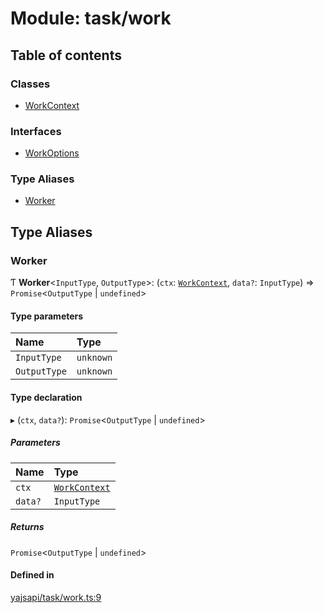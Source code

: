# Module: task/work

## Table of contents

### Classes

- [WorkContext](../classes/task_work.WorkContext.md)

### Interfaces

- [WorkOptions](../interfaces/task_work.WorkOptions.md)

### Type Aliases

- [Worker](task_work.md#worker)

## Type Aliases

### Worker

Ƭ **Worker**<`InputType`, `OutputType`\>: (`ctx`: [`WorkContext`](../classes/task_work.WorkContext.md), `data?`: `InputType`) => `Promise`<`OutputType` \| `undefined`\>

#### Type parameters

| Name | Type |
| :------ | :------ |
| `InputType` | `unknown` |
| `OutputType` | `unknown` |

#### Type declaration

▸ (`ctx`, `data?`): `Promise`<`OutputType` \| `undefined`\>

##### Parameters

| Name | Type |
| :------ | :------ |
| `ctx` | [`WorkContext`](../classes/task_work.WorkContext.md) |
| `data?` | `InputType` |

##### Returns

`Promise`<`OutputType` \| `undefined`\>

#### Defined in

[yajsapi/task/work.ts:9](https://github.com/golemfactory/yajsapi/blob/87b4066/yajsapi/task/work.ts#L9)
